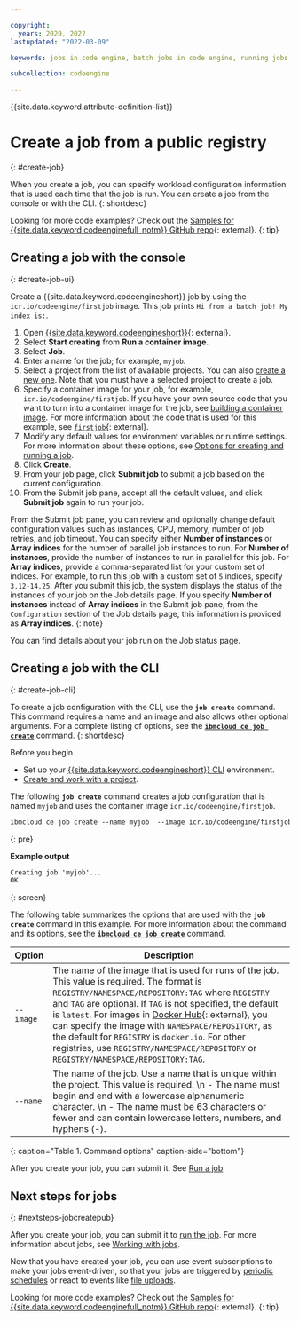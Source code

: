 ```yaml
---

copyright:
  years: 2020, 2022
lastupdated: "2022-03-09"

keywords: jobs in code engine, batch jobs in code engine, running jobs with code engine, creating jobs with code engine, images for jobs in code engine, jobs, job run, environment variables

subcollection: codeengine

---
```


{{site.data.keyword.attribute-definition-list}}

# Create a job from a public registry
{: #create-job}

When you create a job, you can specify workload configuration information that is used each time that the job is run. You can create a job from the console or with the CLI. 
{: shortdesc}

Looking for more code examples? Check out the [Samples for {{site.data.keyword.codeenginefull_notm}} GitHub repo](https://github.com/IBM/CodeEngine){: external}.
{: tip}

## Creating a job with the console
{: #create-job-ui}

Create a {{site.data.keyword.codeengineshort}} job by using the `icr.io/codeengine/firstjob` image. This job prints `Hi from a batch job! My index is:`. 

1. Open [{{site.data.keyword.codeengineshort}}](https://cloud.ibm.com/codeengine/overview){: external}.
2. Select **Start creating** from **Run a container image**.
3. Select **Job**.
4. Enter a name for the job; for example, `myjob`.
5. Select a project from the list of available projects. You can also [create a new one](/docs/codeengine?topic=codeengine-manage-project#create-a-project). Note that you must have a selected project to create a job.
6. Specify a container image for your job, for example, `icr.io/codeengine/firstjob`. If you have your own source code that you want to turn into a container image for the job, see [building a container image](/docs/codeengine?topic=codeengine-build-image). For more information about the code that is used for this example, see [`firstjob`](https://github.com/IBM/CodeEngine/tree/main/job){: external}. 
7. Modify any default values for environment variables or runtime settings. For more information about these options, see [Options for creating and running a job](/docs/codeengine?topic=codeengine-job-plan#job-options).
8. Click **Create**.
9. From your job page, click **Submit job** to submit a job based on the current configuration. 
10. From the Submit job pane, accept all the default values, and click **Submit job** again to run your job. 

From the Submit job pane, you can review and optionally change default configuration values such as instances, CPU, memory, number of job retries, and job timeout. You can specify either **Number of instances** or **Array indices** for the number of parallel job instances to run. For **Number of instances**, provide the number of instances to run in parallel for this job. For **Array indices**, provide a comma-separated list for your custom set of indices. For example, to run this job with a custom set of `5` indices, specify `3,12-14,25`. After you submit this job, the system displays the status of the instances of your job on the Job details page. If you specify **Number of instances** instead of **Array indices** in the Submit job pane, from the `Configuration` section of the Job details page, this information is provided as **Array indices**.
{: note}

You can find details about your job run on the Job status page.

## Creating a job with the CLI
{: #create-job-cli}

To create a job configuration with the CLI, use the **`job create`** command. This command requires a name and an image and also allows other optional arguments. For a complete listing of options, see the [**`ibmcloud ce job create`**](/docs/codeengine?topic=codeengine-cli#cli-job-create) command.
{: shortdesc}

Before you begin

* Set up your [{{site.data.keyword.codeengineshort}} CLI](/docs/codeengine?topic=codeengine-install-cli) environment.
* [Create and work with a project](/docs/codeengine?topic=codeengine-manage-project).

The following **`job create`** command creates a job configuration that is named `myjob` and uses the container image `icr.io/codeengine/firstjob`. 

```txt
ibmcloud ce job create --name myjob  --image icr.io/codeengine/firstjob
```
{: pre}

**Example output**

```txt
Creating job 'myjob'...
OK
```
{: screen}

The following table summarizes the options that are used with the **`job create`** command in this example. For more information about the command and its options, see the [**`ibmcloud ce job create`**](/docs/codeengine?topic=codeengine-cli#cli-job-create) command.


| Option | Description |
| --- | --- |
| `--image` | The name of the image that is used for runs of the job. This value is required. The format is `REGISTRY/NAMESPACE/REPOSITORY:TAG` where `REGISTRY` and `TAG` are optional. If `TAG` is not specified, the default is `latest`. For images in [Docker Hub](https://hub.docker.com/){: external}, you can specify the image with `NAMESPACE/REPOSITORY`, as the default for `REGISTRY` is `docker.io`. For other registries, use `REGISTRY/NAMESPACE/REPOSITORY` or `REGISTRY/NAMESPACE/REPOSITORY:TAG`. |
| `--name` | The name of the job. Use a name that is unique within the project. This value is required. \n - The name must begin and end with a lowercase alphanumeric character. \n - The name must be 63 characters or fewer and can contain lowercase letters, numbers, and hyphens (-). |
{: caption="Table 1. Command options" caption-side="bottom"}

After you create your job, you can submit it. See [Run a job](/docs/codeengine?topic=codeengine-run-job).

## Next steps for jobs
{: #nextsteps-jobcreatepub}

After you create your job, you can submit it to [run the job](/docs/codeengine?topic=codeengine-run-job). For more information about jobs, see [Working with jobs](/docs/codeengine?topic=codeengine-job-plan).

Now that you have created your job, you can use event subscriptions to make your jobs event-driven, so that your jobs are triggered by [periodic schedules](/docs/codeengine?topic=codeengine-subscribe-cron#eventing-cron-job) or react to events like [file uploads](/docs/codeengine?topic=codeengine-eventing-cosevent-producer#obstorage_ev_job).


Looking for more code examples? Check out the [Samples for {{site.data.keyword.codeenginefull_notm}} GitHub repo](https://github.com/IBM/CodeEngine){: external}.
{: tip}



